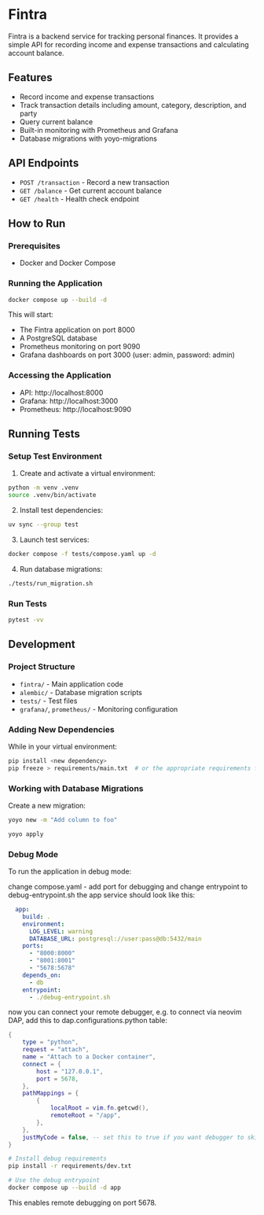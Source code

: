 # Fintra

Fintra is a backend service for tracking personal finances. It provides a simple API for recording income and expense transactions and calculating account balance.

## Features

- Record income and expense transactions
- Track transaction details including amount, category, description, and party
- Query current balance
- Built-in monitoring with Prometheus and Grafana
- Database migrations with yoyo-migrations

## API Endpoints

- `POST /transaction` - Record a new transaction
- `GET /balance` - Get current account balance
- `GET /health` - Health check endpoint

## How to Run

### Prerequisites
- Docker and Docker Compose

### Running the Application

```bash
docker compose up --build -d
```

This will start:
- The Fintra application on port 8000
- A PostgreSQL database
- Prometheus monitoring on port 9090
- Grafana dashboards on port 3000 (user: admin, password: admin)

### Accessing the Application

- API: http://localhost:8000
- Grafana: http://localhost:3000
- Prometheus: http://localhost:9090

## Running Tests

### Setup Test Environment

1. Create and activate a virtual environment:

```bash
python -m venv .venv
source .venv/bin/activate
```

2. Install test dependencies:

```bash
uv sync --group test
```

3. Launch test services:

```bash
docker compose -f tests/compose.yaml up -d
```

4. Run database migrations:

```bash
./tests/run_migration.sh
```

### Run Tests

```bash
pytest -vv
```

## Development

### Project Structure

- `fintra/` - Main application code
- `alembic/` - Database migration scripts
- `tests/` - Test files
- `grafana/`, `prometheus/` - Monitoring configuration

### Adding New Dependencies

While in your virtual environment:

```bash
pip install <new dependency>
pip freeze > requirements/main.txt  # or the appropriate requirements file
```

### Working with Database Migrations

Create a new migration:
```bash
yoyo new -m "Add column to foo"
```

```bash
yoyo apply
```

### Debug Mode

To run the application in debug mode:

change compose.yaml - add port for debugging and change entrypoint to debug-entrypoint.sh
the app service should look like this:
```yaml
  app:
    build: .
    environment:
      LOG_LEVEL: warning
      DATABASE_URL: postgresql://user:pass@db:5432/main
    ports:
      - "8000:8000"
      - "8001:8001"
      - "5678:5678"
    depends_on:
      - db
    entrypoint:
      - ./debug-entrypoint.sh
```
now you can connect your remote debugger, e.g. to connect via neovim DAP, add this to dap.configurations.python table:
```lua
{
    type = "python",
    request = "attach",
    name = "Attach to a Docker container",
    connect = {
        host = "127.0.0.1",
        port = 5678,
    },
    pathMappings = {
        {
            localRoot = vim.fn.getcwd(),
            remoteRoot = "/app",
        },
    },
    justMyCode = false, -- set this to true if you want debugger to skip dependencies code
}
```



```bash
# Install debug requirements
pip install -r requirements/dev.txt

# Use the debug entrypoint
docker compose up --build -d app
```
This enables remote debugging on port 5678.

